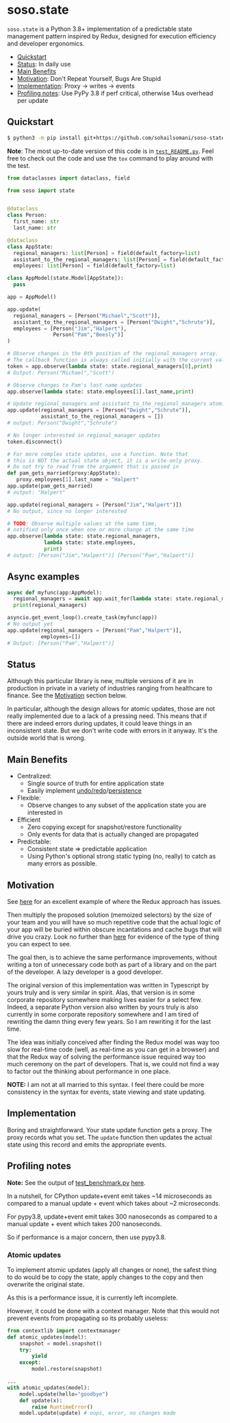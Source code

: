 # soso.state

`soso.state` is a Python 3.8+ implementation of a predictable state management
pattern inspired by Redux, designed for execution efficiency and developer
ergonomics.

* [Quickstart](#quickstart)
* [Status](#status): In daily use
* [Main Benefits](#main-benefits)
* [Motivation](#motivation): Don't Repeat Yourself, Bugs Are Stupid
* [Implementation](#implementation): Proxy -> writes -> events
* [Profiling notes](#profiling-notes): Use PyPy 3.8 if perf critical, otherwise 14us overhead per update

## Quickstart

```sh
$ python3 -m pip install git+https://github.com/sohailsomani/soso-state
```

**Note**: The most up-to-date version of this code is in
[`test_README.py`](tests/test_README.py). Feel free to check out the code and
use the `tox` command to play around with the test.

```python
from dataclasses import dataclass, field

from soso import state


@dataclass
class Person:
  first_name: str
  last_name: str

@dataclass
class AppState:
  regional_managers: list[Person] = field(default_factory=list)
  assistant_to_the_regional_managers: list[Person] = field(default_factory=list)
  employees: list[Person] = field(default_factory=list)

class AppModel(state.Model[AppState]):
  pass

app = AppModel()

app.update(
  regional_managers = [Person("Michael","Scott")],
  assistant_to_the_regional_managers = [Person("Dwight","Schrute")],
  employees = [Person("Jim","Halpert"),
               Person("Pam","Beesly")]
)

# Observe changes in the 0th position of the regional_managers array.
# The callback function is always called initially with the current values
token = app.observe(lambda state: state.regional_managers[0],print)
# Output: Person("Michael","Scott")

# Observe changes to Pam's last name updates
app.observe(lambda state: state.employees[1].last_name,print)

# Update regional_managers and assistant_to_the_regional_managers atomically
app.update(regional_managers = [Person("Dwight","Schrute")],
           assistant_to_the_regional_managers = [])
# output: Person("Dwight","Schrute")

# No longer interested in regional_manager updates
token.disconnect()

# For more complex state updates, use a function. Note that
# this is NOT the actual state object, it is a write-only proxy.
# Do not try to read from the argument that is passed in
def pam_gets_married(proxy:AppState):
   proxy.employees[1].last_name = "Halpert"
app.update(pam_gets_married)
# output: "Halpert"

app.update(regional_managers = [Person("Jim","Halpert")])
# No output, since no longer interested

# TODO: Observe multiple values at the same time,
# notified only once when one or more change at the same time
app.observe(lambda state: state.regional_managers,
            lambda state: state.employees,
            print)
# output: [Person("Jim","Halpert")] [Person("Pam","Halpert")]
```

## Async examples

```python
async def myfunc(app:AppModel):
  regional_managers = await app.wait_for(lambda state: state.regional_managers)
  print(regional_managers)

asyncio.get_event_loop().create_task(myfunc(app))
# No output yet
app.update(regional_managers = [Person("Pam","Halpert")],
           employees=[])
# Output: [Person("Pam","Halpert")]
```
## Status

Although this particular library is new, multiple versions of it are
in production in private in a variety of industries ranging from healthcare
to finance. See the [Motivation](#motivation) section below.

In particular, although the design allows for atomic updates, those are not
really implemented due to a lack of a pressing need. This means that if there
are indeed errors during updates, it could leave things in an inconsistent
state. But we don't write code with errors in it anyway. It's the outside world
that is wrong.

## Main Benefits

* Centralized:
    * Single source of truth for entire application state
    * Easily implement
      [undo/redo](examples/undo.py)/[persistence](examples/todo.py)
* Flexible:
    * Observe changes to any subset of the application state you are interested
      in
* Efficient
    * Zero copying except for snapshot/restore functionality
    * Only events for data that is actually changed are propagated
* Predictable:
    * Consistent state => predictable application
    * Using Python's optional strong static typing (no, really) to catch as many
      errors as possible.


## Motivation

See
[here](https://github.com/reduxjs/reselect#motivation-for-memoized-selectors)
for an excellent example of where the Redux approach has issues.

Then multiply the proposed solution (memoized selectors) by the size of your
team and you will have so much repetitive code that the actual logic of your app
will be buried within obscure incantations and cache bugs that will drive you
crazy. Look no further than
[here](https://github.com/reduxjs/reselect#sharing-selectors-with-props-across-multiple-component-instances)
for evidence of the type of thing you can expect to see.

The goal then, is to achieve the same performance improvements, without writing
a ton of unnecessary code both as part of a library and on the part of the
developer. A lazy developer is a good developer.

The original version of this implementation was written in Typescript by yours
truly and is very similar in spirit. Alas, that version is in some corporate
repository somewhere making lives easier for a select few. Indeed, a separate
Python version also written by yours truly is also currently in some corporate
repository somewhere and I am tired of rewriting the damn thing every few years.
So I am rewriting it for the last time.

The idea was initially conceived after finding the Redux model was way too slow
for real-time code (well, as real-time as you can get in a browser) and that the
Redux way of solving the performance issue required way too much ceremony on the
part of developers. That is, we could not find a way to factor out the thinking
about performance in one place.

**NOTE:** I am not at all married to this syntax. I feel there could be more
consistency in the syntax for events, state viewing and state updating.

## Implementation

Boring and straightforward. Your state update function gets a proxy. The proxy
records what you set. The `update` function then updates the actual state using
this record and emits the appropriate events.

## Profiling notes

**Note:** See the output of [test_benchmark.py](tests/test_benchmark.py)
[here](https://github.com/sohailsomani/soso-state/runs/1809770788#step:5:134).

In a nutshell, for CPython update+event emit takes ~14 microseconds as compared
to a manual update + event which takes about ~2 microseconds.

For pypy3.8, update+event emit takes 300 nanoseconds as compared to a manual
update + event which takes 200 nanoseconds.

So if performance is a major concern, then use pypy3.8.

### Atomic updates

To implement atomic updates (apply all changes or none), the safest thing to do
would be to copy the state, apply changes to the copy and then overwrite the
original state.

As this is a performance issue, it is currently left incomplete.

However, it could be done with a context manager. Note that this would not
prevent events from propagating so its probably useless:

```python
from contextlib import contextmanager
def atomic_updates(model):
    snapshot = model.snapshot()
    try:
        yield
    except:
        model.restore(snapshot)

...
with atomic_updates(model):
    model.update(hello="goodbye")
    def update(x):
        raise RuntimeError()
    model.update(update) # oops, error, no changes made
```
